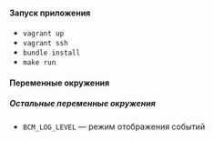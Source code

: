 #### Запуск приложения

*   `vagrant up`
*   `vagrant ssh`
*   `bundle install`
*   `make run`

#### Переменные окружения

##### Остальные переменные окружения

*   `BCM_LOG_LEVEL` — режим отображения событий
